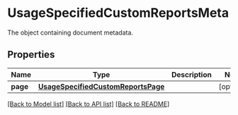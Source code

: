 # UsageSpecifiedCustomReportsMeta

The object containing document metadata.
## Properties
Name | Type | Description | Notes
------------ | ------------- | ------------- | -------------
**page** | [**UsageSpecifiedCustomReportsPage**](UsageSpecifiedCustomReportsPage.md) |  | [optional] 

[[Back to Model list]](README.md#documentation-for-models) [[Back to API list]](README.md#documentation-for-api-endpoints) [[Back to README]](README.md)


